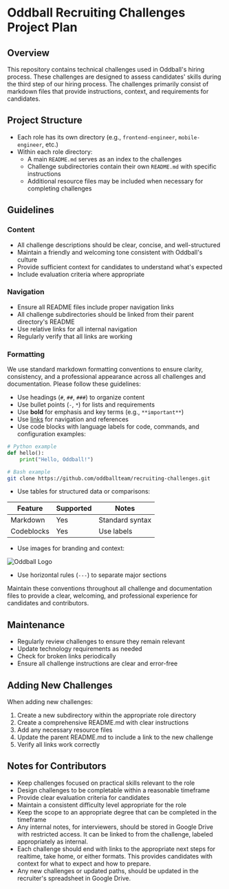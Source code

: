 # Oddball Recruiting Challenges Project Plan

## Overview

This repository contains technical challenges used in Oddball's hiring process. These challenges are designed to assess candidates' skills during the third step of our hiring process. The challenges primarily consist of markdown files that provide instructions, context, and requirements for candidates.

## Project Structure

- Each role has its own directory (e.g., `frontend-engineer`, `mobile-engineer`, etc.)
- Within each role directory:
  - A main `README.md` serves as an index to the challenges
  - Challenge subdirectories contain their own `README.md` with specific instructions
  - Additional resource files may be included when necessary for completing challenges

## Guidelines

### Content

- All challenge descriptions should be clear, concise, and well-structured
- Maintain a friendly and welcoming tone consistent with Oddball's culture
- Provide sufficient context for candidates to understand what's expected
- Include evaluation criteria where appropriate

### Navigation

- Ensure all README files include proper navigation links
- All challenge subdirectories should be linked from their parent directory's README
- Use relative links for all internal navigation
- Regularly verify that all links are working

### Formatting

We use standard markdown formatting conventions to ensure clarity, consistency, and a professional appearance across all challenges and documentation. Please follow these guidelines:

- Use headings (`#`, `##`, `###`) to organize content
- Use bullet points (`-`, `*`) for lists and requirements
- Use **bold** for emphasis and key terms (e.g., `**important**`)
- Use [links](https://example.com) for navigation and references
- Use code blocks with language labels for code, commands, and configuration examples:

```python
# Python example
def hello():
    print("Hello, Oddball!")
```

```bash
# Bash example
git clone https://github.com/oddballteam/recruiting-challenges.git
```

- Use tables for structured data or comparisons:

| Feature    | Supported | Notes           |
| ---------- | --------- | --------------- |
| Markdown   | Yes       | Standard syntax |
| Codeblocks | Yes       | Use labels      |

- Use images for branding and context:

![Oddball Logo](https://oddball.io/wp-content/uploads/2024/01/Oddball-Logo-High-Res.png)

- Use horizontal rules (`---`) to separate major sections

Maintain these conventions throughout all challenge and documentation files to provide a clear, welcoming, and professional experience for candidates and contributors.

## Maintenance

- Regularly review challenges to ensure they remain relevant
- Update technology requirements as needed
- Check for broken links periodically
- Ensure all challenge instructions are clear and error-free

## Adding New Challenges

When adding new challenges:

1. Create a new subdirectory within the appropriate role directory
2. Create a comprehensive README.md with clear instructions
3. Add any necessary resource files
4. Update the parent README.md to include a link to the new challenge
5. Verify all links work correctly

## Notes for Contributors

- Keep challenges focused on practical skills relevant to the role
- Design challenges to be completable within a reasonable timeframe
- Provide clear evaluation criteria for candidates
- Maintain a consistent difficulty level appropriate for the role
- Keep the scope to an appropriate degree that can be completed in the timeframe
- Any internal notes, for interviewers, should be stored in Google Drive with restricted access. It can be linked to from the challenge, labeled appropriately as internal.
- Each challenge should end with links to the appropriate next steps for realtime, take home, or either formats. This provides candidates with context for what to expect and how to prepare.
- Any new challenges or updated paths, should be updated in the recruiter's spreadsheet in Google Drive.

